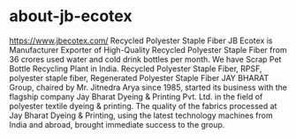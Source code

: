 # about-jb-ecotex
https://www.jbecotex.com/  Recycled Polyester Staple Fiber  JB Ecotex is Manufacturer Exporter of High-Quality Recycled Polyester Staple Fiber from 36 crores used water and cold drink bottles per month. We have Scrap Pet Bottle Recycling Plant in India.  Recycled Polyester Staple Fiber, RPSF,  polyester staple fiber, Regenerated Polyester Staple Fiber  JAY BHARAT Group, chaired by Mr. Jitnedra Arya since 1985, started its business with the flagship company Jay Bharat Dyeing &amp; Printing Pvt. Ltd. in the field of polyester textile dyeing &amp; printing. The quality of the fabrics processed at Jay Bharat Dyeing &amp; Printing, using the latest technology machines from India and abroad, brought immediate success to the group. 
